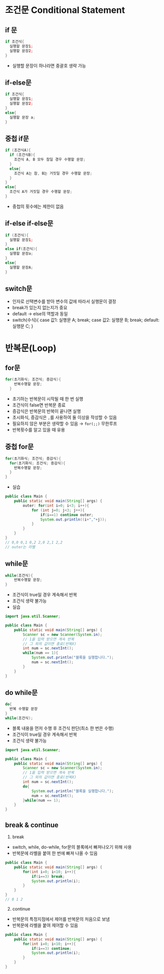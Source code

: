 # 조건문 Conditional Statement
## if 문
```java
if 조건식{
  실행할 문장1;
  실행할 문장2;
}
```
- 실행할 문장이 하나라면 중괄호 생략 가능
## if-else문
```java
if 조건식{
  실행할 문장1;
  실행할 문장2;
}
else{
  실행할 문장 a;
}
```
## 중첩 if문
```java
if (조건식A){
  if (조건식B){
    조건식 A, B 모두 참일 경우 수행할 문장;
  }
  else{
    조건식 A는 참, B는 거짓일 경우 수행할 문장;
  }
}
else{
  조건식 A가 거짓일 경우 수행할 문장;
}
```
- 중첩의 횟수에는 제한이 없음

## if-else if-else문
```java
if (조건식){
  실행할 문장1;
}
else if(조건식){
  실행할 문장a;
}
else{
  실행할 문장A;
}
```
## switch문
- 인자로 선택변수를 받아 변수의 값에 따라서 실행문이 결정
- break가 있는지 없는지가 중요
- default &rarr; else의 역할과 동일
- switch(수식){
  case 값1:
    실행문 A;
    break;
  case 값2:
    실행문 B;
    break;
  default:
    실행문 C;
}

# 반복문(Loop)
## for문
```java
for(초기화식; 조건식; 증감식){
    반복수행할 문장;
  }
```
- 초기하는 반복문이 시작될 때 한 번 실행
- 조건식이 false면 반복문 종료
- 증감식은 반복문의 반복이 끝나면 실행
- 초시화식, 증감식은 `,`를 사용하여 둘 이상을 작성할 수 있음
- 필요하지 않은 부분은 생략할 수 있음 &rarr; `for(;;)` 무한루프
- 반복횟수를 알고 있을 때 유용

## 중첩 for문
```java
for(초기화식; 조건식; 증감식){
  for(초기화식; 조건식; 증감식){
    반복수행할 문장;
  }
}
```
- 실습
```java
public class Main {
    public static void main(String[] args) {
        outer: for(int i=0; i<3; i++){
            for (int j=0; j<3; j++){
                if(i==1) continue outer;
                System.out.println((i+","+j));
            }
        }
    }
}
// 0,0 0,1 0,2 2,0 2,1 2,2
// outer는 라벨
```

## while문
```java
while(조건식){
    반복수행할 문장;
}
```
- 조건식이 true일 경우 계속해서 반복
- 조건식 생략 불가능
- 실습
```java
import java.util.Scanner;

public class Main {
    public static void main(String[] args) {
        Scanner sc = new Scanner(System.in);
        // 1을 입력 받으면 계속 반복
        // 그 외의 값이면 종료(반복X)
        int num = sc.nextInt();
        while(num == 1){
            System.out.println("블록을 실행합니다.");
            num = sc.nextInt();
        }
    }
}
```

## do while문
```java
do{
  반복 수행할 문장
}
while(조건식);
```
- 블록 내용을 먼저 수행 후 조건식 판단(최소 한 번은 수행)
- 조건식이 true일 경우 계속해서 반복
- 조건식 생략 불가능
```java
import java.util.Scanner;

public class Main {
    public static void main(String[] args) {
        Scanner sc = new Scanner(System.in);
        // 1을 입력 받으면 계속 반복
        // 그 외의 값이면 종료(반복X)
        int num = sc.nextInt();
        do{
            System.out.println("블록을 실행합니다.");
            num = sc.nextInt();
        }while(num == 1);
    }
}
```

## break & continue
1. break
  - switch, while, do-while, for문의 블록에서 빠져나오기 위해 사용
  - 반복문에 라벨을 붙여 한 번에 빠져 나올 수 있음
```java
public class Main {
    public static void main(String[] args) {
        for(int i=0; i<10; i++){
            if(i==3) break;
            System.out.println(i);
        }
    }
}
// 0 1 2
```

2. continue
  - 반복문의 특정지점에서 제어를 반복문의 처음으로 보냄
  - 반복문에 라벨을 붙여 제어할 수 있음
```java
public class Main {
    public static void main(String[] args) {
        for(int i=0; i<10; i++){
            if(i==3) continue;
            System.out.println(i);
        }
    }
}
```